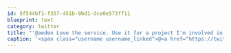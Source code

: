 ```yaml
---
id: 5f544bf1-f357-451b-9bd1-dce0e573ff11
blueprint: text
category: twitter
title: "'@aeden Love the service. Use it for a project I'm involved in, just not sure if I need that level for my personal sites."
caption: '<span class="username username_linked">@<a href="https://twitter.com/aeden" title="Comte Anthony Eden">aeden</a></span> Love the service. Use it for a project I''m involved in, just not sure if I need that level for my personal sites.'
---
```

